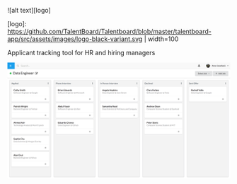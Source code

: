 ![alt text][logo]

[logo]: https://github.com/TalentBoard/Talentboard/blob/master/talentboard-app/src/assets/images/logo-black-variant.svg | width=100

Applicant tracking tool for HR and hiring managers

![alt text](https://github.com/TalentBoard/Talentboard/blob/master/talentboard-app/src/assets/images/talentboard.png)
